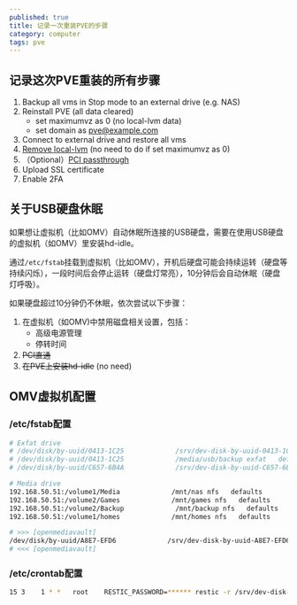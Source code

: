 ```yaml
---
published: true
title: 记录一次重装PVE的步骤
category: computer
tags: pve
---
```

## 记录这次PVE重装的所有步骤

1. Backup all vms in Stop mode to an external drive (e.g. NAS)
2. Reinstall PVE (all data cleared)  
	- set maximumvz as 0 (no local-lvm data)
	- set domain as pve@example.com
3. Connect to external drive and restore all vms
4. [Remove local-lvm](https://icn.ink/pve/20.html) (no need to do if set maximumvz as 0)
4. （Optional）[PCI passthrough](https://youtu.be/t_1o0rM3S7o?si=wey-mHQo953OEHhn&t=766)
6. Upload SSL certificate
7. Enable 2FA

## 关于USB硬盘休眠

如果想让虚拟机（比如OMV）自动休眠所连接的USB硬盘，需要在使用USB硬盘的虚拟机（如OMV）里安装hd-idle。

通过`/etc/fstab`挂载到虚拟机（比如OMV），开机后硬盘可能会持续运转（硬盘等持续闪烁），一段时间后会停止运转（硬盘灯常亮），10分钟后会自动休眠（硬盘灯呼吸）。

如果硬盘超过10分钟仍不休眠，依次尝试以下步骤：
1. 在虚拟机（如OMV)中禁用磁盘相关设置，包括：  
	- 高级电源管理
	- 停转时间
1. ~~PCI直通~~
1. ~~在PVE上安装hd-idle~~ (no need)

## OMV虚拟机配置

### /etc/fstab配置

```bash
# Exfat drive
# /dev/disk/by-uuid/0413-1C25             /srv/dev-disk-by-uuid-0413-1C25 exfat   defaults,nofail,uid=1024,gid=100        0 2
# /dev/disk/by-uuid/0413-1C25             /media/usb/backup exfat   defaults,nofail,uid=1024,gid=100        0 2
# /dev/disk/by-uuid/C657-6B4A             /srv/dev-disk-by-uuid-C657-6B4A exfat   defaults,nofail,uid=1024,gid=100        0 2

# Media drive
192.168.50.51:/volume1/Media             /mnt/nas nfs   defaults        0 0
192.168.50.51:/volume2/Games             /mnt/games nfs   defaults        0 0
192.168.50.51:/volume2/Backup             /mnt/backup nfs   defaults        0 0
192.168.50.51:/volume1/homes             /mnt/homes nfs   defaults        0 0

# >>> [openmediavault]
/dev/disk/by-uuid/A8E7-EFD6             /srv/dev-disk-by-uuid-A8E7-EFD6 exfat   defaults,nofail 0 2
# <<< [openmediavault]
```

### /etc/crontab配置

```bash
15 3    1 * *   root    RESTIC_PASSWORD=****** restic -r /srv/dev-disk-by-uuid-A8E7-EFD6/restic-repo backup --verbose /mnt/nas/Personal /mnt/homes /mnt/nas/Manga /mnt/nas/calibre-book-library /mnt/nas/public /mnt/backup/backup >> /home/admin/restic-log.txt
```
